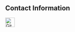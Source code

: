 ## Contact Information

<a href="https://github.com/m-mahdavi" target="_blank">
  <img src="/icons/github.svg" alt="GitHub" style="width: 30px; height: 30px;">
</a>